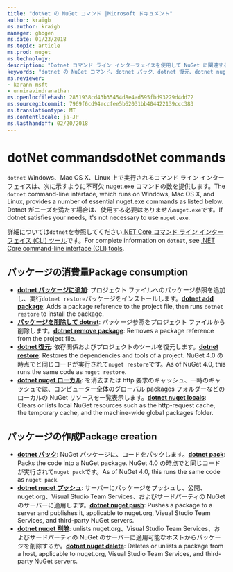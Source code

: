```yaml
---
title: "dotNet の NuGet コマンド |Microsoft ドキュメント"
author: kraigb
ms.author: kraigb
manager: ghogen
ms.date: 01/23/2018
ms.topic: article
ms.prod: nuget
ms.technology: 
description: "Dotnet コマンド ライン インターフェイスを使用して NuGet に関連するコマンドの短いリファレンスです。"
keywords: "dotnet の NuGet コマンド、dotnet パック、dotnet 復元、dotnet nuget ローカル変数、dotnet nuget プッシュ、dotnet nuget の削除"
ms.reviewer:
- karann-msft
- unniravindranathan
ms.openlocfilehash: 2851938cd43b35454d8e4ad595fbd93229d4dd72
ms.sourcegitcommit: 7969f6cd94eccfee5b62031bb404422139ccc383
ms.translationtype: MT
ms.contentlocale: ja-JP
ms.lasthandoff: 02/20/2018
---
```

# <a name="dotnet-commands"></a><span data-ttu-id="b1b59-104">dotNet commands</span><span class="sxs-lookup"><span data-stu-id="b1b59-104">dotNet commands</span></span>

<span data-ttu-id="b1b59-105">`dotnet` Windows、Mac OS X、Linux 上で実行されるコマンド ライン インターフェイスは、次に示すように不可欠 nuget.exe コマンドの数を提供します。</span><span class="sxs-lookup"><span data-stu-id="b1b59-105">The `dotnet` command-line interface, which runs on Windows, Mac OS X, and Linux, provides a number of essential nuget.exe commands as listed below.</span></span> <span data-ttu-id="b1b59-106">Dotnet がニーズを満たす場合は、使用する必要はありません`nuget.exe`です。</span><span class="sxs-lookup"><span data-stu-id="b1b59-106">If dotnet satisfies your needs, it's not necessary to use `nuget.exe`.</span></span>

<span data-ttu-id="b1b59-107">詳細については`dotnet`を参照してください[.NET Core コマンド ライン インターフェイス (CLI) ツール](/dotnet/core/tools/?tabs=netcore2x)です。</span><span class="sxs-lookup"><span data-stu-id="b1b59-107">For complete information on `dotnet`, see [.NET Core command-line interface (CLI) tools](/dotnet/core/tools/?tabs=netcore2x).</span></span>

## <a name="package-consumption"></a><span data-ttu-id="b1b59-108">パッケージの消費量</span><span class="sxs-lookup"><span data-stu-id="b1b59-108">Package consumption</span></span>

- <span data-ttu-id="b1b59-109">[**dotnet パッケージに追加**](/dotnet/core/tools/dotnet-add-package): プロジェクト ファイルへのパッケージ参照を追加し、実行`dotnet restore`パッケージをインストールします。</span><span class="sxs-lookup"><span data-stu-id="b1b59-109">[**dotnet add package**](/dotnet/core/tools/dotnet-add-package): Adds a package reference to the project file, then runs `dotnet restore` to install the package.</span></span>
- <span data-ttu-id="b1b59-110">[**パッケージを削除して dotnet**](/dotnet/core/tools/dotnet-remove-package): パッケージ参照をプロジェクト ファイルから削除します。</span><span class="sxs-lookup"><span data-stu-id="b1b59-110">[**dotnet remove package**](/dotnet/core/tools/dotnet-remove-package): Removes a package reference from the project file.</span></span>
- <span data-ttu-id="b1b59-111">[**dotnet 復元**](/dotnet/core/tools/dotnet-restore?tabs=netcore2x): 依存関係およびプロジェクトのツールを復元します。</span><span class="sxs-lookup"><span data-stu-id="b1b59-111">[**dotnet restore**](/dotnet/core/tools/dotnet-restore?tabs=netcore2x): Restores the dependencies and tools of a project.</span></span> <span data-ttu-id="b1b59-112">NuGet 4.0 の時点でと同じコードが実行されて`nuget restore`です。</span><span class="sxs-lookup"><span data-stu-id="b1b59-112">As of NuGet 4.0, this runs the same code as `nuget restore`.</span></span>
- <span data-ttu-id="b1b59-113">[**dotnet nuget ローカル**](/dotnet/core/tools/dotnet-nuget-locals): を消去または http 要求のキャッシュ、一時のキャッシュでは、コンピューター全体のグローバル packages フォルダーなどのローカルの NuGet リソースを一覧表示します。</span><span class="sxs-lookup"><span data-stu-id="b1b59-113">[**dotnet nuget locals**](/dotnet/core/tools/dotnet-nuget-locals): Clears or lists local NuGet resources such as the http-request cache, the temporary cache, and the machine-wide global packages folder.</span></span>

## <a name="package-creation"></a><span data-ttu-id="b1b59-114">パッケージの作成</span><span class="sxs-lookup"><span data-stu-id="b1b59-114">Package creation</span></span>

- <span data-ttu-id="b1b59-115">[**dotnet パック**](/dotnet/core/tools/dotnet-pack?tabs=netcore2x): NuGet パッケージに、コードをパックします。</span><span class="sxs-lookup"><span data-stu-id="b1b59-115">[**dotnet pack**](/dotnet/core/tools/dotnet-pack?tabs=netcore2x): Packs the code into a NuGet package.</span></span> <span data-ttu-id="b1b59-116">NuGet 4.0 の時点でと同じコードが実行されて`nuget pack`です。</span><span class="sxs-lookup"><span data-stu-id="b1b59-116">As of NuGet 4.0, this runs the same code as `nuget pack`.</span></span>
- <span data-ttu-id="b1b59-117">[**dotnet nuget プッシュ**](/dotnet/core/tools/dotnet-nuget-push): サーバーにパッケージをプッシュし、公開、nuget.org、Visual Studio Team Services、およびサードパーティの NuGet のサーバーに適用します。</span><span class="sxs-lookup"><span data-stu-id="b1b59-117">[**dotnet nuget push**](/dotnet/core/tools/dotnet-nuget-push): Pushes a package to a server and publishes it, applicable to nuget.org, Visual Studio Team Services, and third-party NuGet servers.</span></span>
- <span data-ttu-id="b1b59-118">[**dotnet nuget 削除**](/dotnet/core/tools/dotnet-nuget-delete): unlists nuget.org、Visual Studio Team Services、およびサードパーティの NuGet のサーバーに適用可能なホストからパッケージを削除するか。</span><span class="sxs-lookup"><span data-stu-id="b1b59-118">[**dotnet nuget delete**](/dotnet/core/tools/dotnet-nuget-delete): Deletes or unlists a package from a host, applicable to nuget.org, Visual Studio Team Services, and third-party NuGet servers.</span></span>

